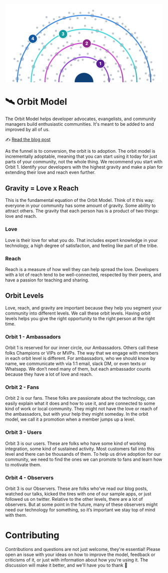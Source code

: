 ![Planets around the sun with rings labeled 1-2-3-4](orbit-model-diagram.png)

# 🛰️ Orbit Model

The Orbit Model helps developer advocates, evangelists, and community managers build enthusiastic communities. It's meant to be added to and improved by all of us.

✍️ [Read the blog post](https://orbit.love/blog/why-orbit-is-better-than-funnel-for-developer-relations)

As the funnel is to conversion, the orbit is to adoption. The orbit model is incrementally adoptable, meaning that you can start using it today for just parts of your community, not the whole thing. We recommend you start with Orbit 1. Identify your developers with the highest gravity and make a plan for extending their love and reach even further.

## Gravity = Love x Reach

This is the fundamental equation of the Orbit Model. Think of it this way: everyone in your community has some amount of gravity. Some ability to attract others. The gravity that each person has is a product of two things: love and reach.

### Love

Love is their love for what you do. That includes expert knowledge in your technology, a high degree of satisfaction, and feeling like part of the tribe.

### Reach

Reach is a measure of how well they can help spread the love. Developers with a lot of reach tend to be well-connected, respected by their peers, and have a passion for teaching and sharing.

## Orbit Levels

Love, reach, and gravity are important because they help you segment your community into different levels. We call these orbit levels. Having orbit levels helps you give the right opportunity to the right person at the right time.

### Orbit 1 - Ambassadors

Orbit 1 is reserved for our inner circle, our Ambassadors. Others call these folks Champions or VIPs or MVPs. The way that we engage with members in each orbit level is different. For ambassadors, who we should know by name, we communicate with via 1:1 email, slack DM, or even texts or Whatsapp. We don’t need many of them, but each ambassador counts because they have a lot of love and reach.

### Orbit 2 - Fans

Orbit 2 is our fans. These folks are passionate about the technology, can easily explain what it does and how to use it, and are connected to some kind of work or local community. They might not have the love or reach of the ambassadors, but with your help they might someday. In the orbit model, we call it a promotion when a member jumps up a level.

### Orbit 3 - Users

Orbit 3 is our users. These are folks who have some kind of working integration, some kind of sustained activity. Most customers fall into this level and there can be thousands of them. To help us drive adoption for our community, we need to find the ones we can promote to fans and learn how to motivate them.


### Orbit 4 - Observers

Orbit 3 is our Observers. These are folks who’ve read our blog posts, watched our talks, kicked the tires with one of our sample apps, or just followed us on twitter. Relative to the other levels, there are a lot of observers. But at some point in the future, many of these observers might need our technology for something, so it’s important we stay top of mind with them.


# Contributing

Contributions and questions are not just welcome, they're essential! Please open an issue with your ideas on how to improve the model, feedback or criticisms of it, or just with information about how you're using it. The discussion will make it better, and we'll have you to thank 💜
